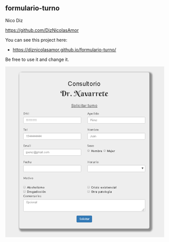 ## formulario-turno

Nico Diz

https://github.com/DizNicolasAmor

You can see this project here:

* https://diznicolasamor.github.io/formulario-turno/

Be free to use it and change it.

![formularioREADME-1.png](/images/formularioREADME-1.png?raw=true)
